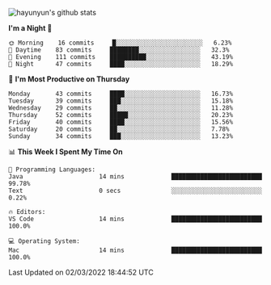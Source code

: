 
![hayunyun's github stats](https://github-readme-stats.vercel.app/api?username=hayunyun&show_icons=true)


<!--START_SECTION:waka-->
**I'm a Night 🦉** 

```text
🌞 Morning    16 commits     █░░░░░░░░░░░░░░░░░░░░░░░░   6.23% 
🌆 Daytime    83 commits     ████████░░░░░░░░░░░░░░░░░   32.3% 
🌃 Evening    111 commits    ██████████░░░░░░░░░░░░░░░   43.19% 
🌙 Night      47 commits     ████░░░░░░░░░░░░░░░░░░░░░   18.29%

```
📅 **I'm Most Productive on Thursday** 

```text
Monday       43 commits     ████░░░░░░░░░░░░░░░░░░░░░   16.73% 
Tuesday      39 commits     ███░░░░░░░░░░░░░░░░░░░░░░   15.18% 
Wednesday    29 commits     ██░░░░░░░░░░░░░░░░░░░░░░░   11.28% 
Thursday     52 commits     █████░░░░░░░░░░░░░░░░░░░░   20.23% 
Friday       40 commits     ████░░░░░░░░░░░░░░░░░░░░░   15.56% 
Saturday     20 commits     ██░░░░░░░░░░░░░░░░░░░░░░░   7.78% 
Sunday       34 commits     ███░░░░░░░░░░░░░░░░░░░░░░   13.23%

```


📊 **This Week I Spent My Time On** 

```text
💬 Programming Languages: 
Java                     14 mins             █████████████████████████   99.78% 
Text                     0 secs              ░░░░░░░░░░░░░░░░░░░░░░░░░   0.22%

🔥 Editors: 
VS Code                  14 mins             █████████████████████████   100.0%

💻 Operating System: 
Mac                      14 mins             █████████████████████████   100.0%

```


 Last Updated on 02/03/2022 18:44:52 UTC
<!--END_SECTION:waka-->

<!--
**hayunyun/hayunyun** is a ✨ _special_ ✨ repository because its `README.md` (this file) appears on your GitHub profile.

Here are some ideas to get you started:

- 🔭 I’m currently working on ...
- 🌱 I’m currently learning ...
- 👯 I’m looking to collaborate on ...
- 🤔 I’m looking for help with ...
- 💬 Ask me about ...
- 📫 How to reach me: ...
- 😄 Pronouns: ...
- ⚡ Fun fact: ...
-->
